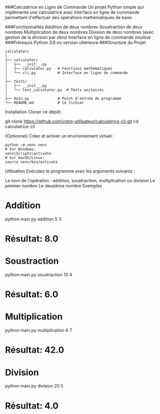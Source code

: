 ###Calculatrice en Ligne de Commande
Un projet Python simple qui implémente une calculatrice avec interface en ligne de commande permettant d'effectuer des opérations mathématiques de base.

###Fonctionnalités
Addition de deux nombres
Soustraction de deux nombres
Multiplication de deux nombres
Division de deux nombres (avec gestion de la division par zéro)
Interface en ligne de commande intuitive
###Prérequis
Python 3.6 ou version ultérieure
###Structure du Projet
```plaintext
calculator/
│
├── calculator/
│   ├── __init__.py
│   ├── calculator.py   # Fonctions mathématiques
│   └── cli.py          # Interface en ligne de commande
│
├── tests/
│   ├── __init__.py
│   └── test_calculator.py  # Tests unitaires
│
├── main.py             # Point d'entrée du programme
└── README.md           # Ce fichier
```
Installation
Cloner ce dépôt :

git clone https://github.com/votre-utilisateur/calculatrice-cli.git
cd calculatrice-cli

(Optionnel) Créer et activer un environnement virtuel :
```plaintext
python -m venv venv
# Sur Windows:
venv\Scripts\activate
# Sur macOS/Linux:
source venv/bin/activate
```
Utilisation
Exécutez le programme avec les arguments suivants :

Le nom de l'opération : addition, soustraction, multiplication ou division
Le premier nombre
Le deuxième nombre
Exemples
# Addition
python main.py addition 5 3
# Résultat: 8.0

# Soustraction
python main.py soustraction 10 4
# Résultat: 6.0

# Multiplication
python main.py multiplication 6 7
# Résultat: 42.0

# Division
python main.py division 20 5
# Résultat: 4.0